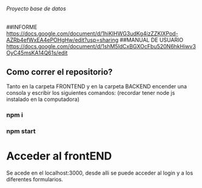 ###### Proyecto base de datos

##INFORME
https://docs.google.com/document/d/1hiKIHWG3udKg4izZZKlXPod-AZRb4efWxEA4ePOHgHw/edit?usp=sharing
##MANUAL DE USUARIO
https://docs.google.com/document/d/1shM5ldCxBGXOcFbu520N6hkHiwv3OyC45msKA14Q61s/edit

## Como correr el repositorio?

Tanto en la carpeta FRONTEND y en la carpeta BACKEND encender una consola y escribir los siguientes comandos: (recordar tener node js instalado en la computadora)

### npm i
### npm start

# Acceder al frontEND
Se acede en el localhost:3000, desde alli se puede acceder al login y a los diferentes formularios.
